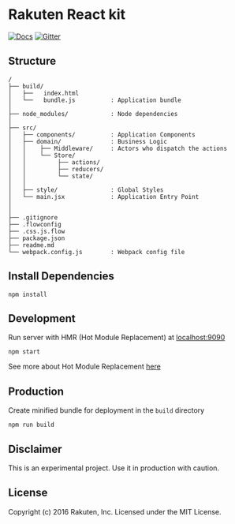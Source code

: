# Rakuten React kit

[![Docs](https://img.shields.io/badge/docs-wiki-blue.svg)](https://github.com/rakuten-frontend/rakuten-react-kit/wiki)
[![Gitter](https://img.shields.io/gitter/room/rakuten-frontend/rakuten-react-kit.svg?style=flat)](https://gitter.im/rakuten-frontend/rakuten-react-kit)


## Structure
```
/
├── build/
│   ├──   index.html
│   └──   bundle.js          : Application bundle
│
├── node_modules/            : Node dependencies
│
├── src/
│   ├── components/          : Application Components
│   ├── domain/              : Business Logic
│   │    ├── Middleware/     : Actors who dispatch the actions
│   │    └── Store/
│   │         ├── actions/
│   │         ├── reducers/
│   │         └── state/
│   │
│   ├── style/               : Global Styles
│   └── main.jsx             : Application Entry Point
│
│
├── .gitignore
├── .flowconfig
├── .css.js.flow
├── package.json
├── readme.md
└── webpack.config.js        : Webpack config file
```

## Install Dependencies

```
npm install
```

## Development

Run server with HMR (Hot Module Replacement) at [localhost:9090](http://localhost:9090)

```
npm start
```
See more about Hot Module Replacement [here](https://webpack.github.io/docs/hot-module-replacement.html)

## Production

Create minified bundle for deployment in the `build` directory

```
npm run build
```

## Disclaimer
This is an experimental project. Use it in production with caution.

## License

Copyright (c) 2016 Rakuten, Inc. Licensed under the MIT License.
